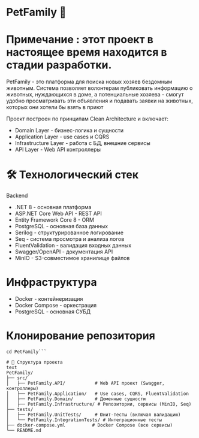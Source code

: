 # PetFamily 🐾  
# Примечание : этот проект в настоящее время находится в стадии разработки.

PetFamily - это платформа для поиска новых хозяев бездомным животным. Система позволяет волонтерам публиковать информацию о животных, нуждающихся в доме, а потенциальные хозяева - смогут удобно просматривать эти объявления и подавать заявки на животных, которых они хотели бы взять в приют

Проект построен по принципам Clean Architecture и включает:
+ Domain Layer - бизнес-логика и сущности
+ Application Layer - use cases и CQRS
+ Infrastructure Layer - работа с БД, внешние сервисы
+ API Layer - Web API контроллеры

# 🛠️ Технологический стек  
Backend
+ .NET 8 - основная платформа
+ ASP.NET Core Web API - REST API
+ Entity Framework Core 8 - ORM
+ PostgreSQL - основная база данных
+ Serilog - структурированное логирование
+ Seq - система просмотра и анализа логов
+ FluentValidation - валидация входных данных
+ Swagger/OpenAPI - документация API
+ MinIO - S3-совместимое хранилище файлов

# Инфраструктура
+ Docker - контейнеризация
+ Docker Compose - оркестрация
+ PostgreSQL - основная СУБД

# Клонирование репозитория  
```git clone https://github.com/aleksey-sosnovcev/PetFamily.git  
cd PetFamily```

# 📁 Структура проекта
text  
PetFamily/  
├── src/  
│   ├── PetFamily.API/           # Web API проект (Swagger, контроллеры)  
│   ├── PetFamily.Application/   # Use cases, CQRS, FluentValidation  
│   ├── PetFamily.Domain/        # Доменные сущности  
│   ├── PetFamily.Infrastructure/ # Репозитории, сервисы (MinIO, Seq)  
├── tests/  
│   ├── PetFamily.UnitTests/     # Юнит-тесты (включая валидацию)  
│   └── PetFamily.IntegrationTests/ # Интеграционные тесты  
├── docker-compose.yml          # Docker Compose (все сервисы)  
└── README.md  

